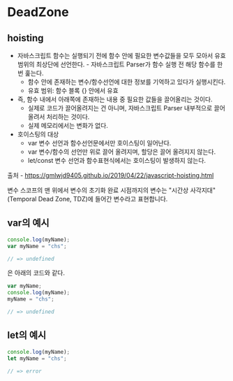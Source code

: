 # DeadZone

## hoisting

- 자바스크립트 함수는 실행되기 전에 함수 안에 필요한 변수값들을 모두 모아서 유효 범위의 최상단에 선언한다. - 자바스크립트 Parser가 함수 실행 전 해당 함수를 한 번 훑는다.
  - 함수 안에 존재하는 변수/함수선언에 대한 정보를 기억하고 있다가 실행시킨다.
  - 유효 범위: 함수 블록 {} 안에서 유효
- 즉, 함수 내에서 아래쪽에 존재하는 내용 중 필요한 값들을 끌어올리는 것이다.
  - 실제로 코드가 끌어올려지는 건 아니며, 자바스크립트 Parser 내부적으로 끌어올려서 처리하는 것이다.
  - 실제 메모리에서는 변화가 없다.
- 호이스팅의 대상
  - var 변수 선언과 함수선언문에서만 호이스팅이 일어난다.
  - var 변수/함수의 선언만 위로 끌어 올려지며, 할당은 끌어 올려지지 않는다.
  - let/const 변수 선언과 함수표현식에서는 호이스팅이 발생하지 않는다.

출처 - https://gmlwjd9405.github.io/2019/04/22/javascript-hoisting.html

변수 스코프의 맨 위에서 변수의 초기화 완료 시점까지의 변수는 "시간상 사각지대"(Temporal Dead Zone, TDZ)에 들어간 변수라고 표현합니다.

## var의 예시

```js
console.log(myName);
var myName = "chs";

// => undefined
```

은 아래의 코드와 같다.

```js
var myName;
console.log(myName);
myName = "chs";

// => undefined
```

## let의 예시

```js
console.log(myName);
let myName = "chs";

// => error
```
